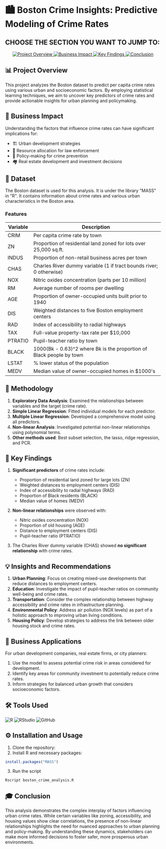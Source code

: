 # 🏙️ Boston Crime Insights: Predictive Modeling of Crime Rates

## CHOOSE THE SECTION YOU WANT TO JUMP TO:

<p align="center">
  <a href="#-project-overview">
    <img src="https://img.shields.io/badge/-Project%20Overview-blue?style=for-the-badge" alt="Project Overview">
  </a>
  <a href="#-business-impact">
    <img src="https://img.shields.io/badge/-Business%20Impact-green?style=for-the-badge" alt="Business Impact">
  </a>
  <a href="#-key-findings">
    <img src="https://img.shields.io/badge/-Key%20Findings-red?style=for-the-badge" alt="Key Findings">
  </a>
  <a href="#-conclusion">
    <img src="https://img.shields.io/badge/-Conclusion-purple?style=for-the-badge" alt="Conclusion">
  </a>
</p>

## 📊 Project Overview

This project analyzes the Boston dataset to predict per capita crime rates using various urban and socioeconomic factors. By employing statistical learning techniques, we aim to uncover key predictors of crime rates and provide actionable insights for urban planning and policymaking.

## 💼 Business Impact

Understanding the factors that influence crime rates can have significant implications for:

- 🏗️ Urban development strategies
- 👮 Resource allocation for law enforcement
- 📜 Policy-making for crime prevention
- 🏘️ Real estate development and investment decisions

## 📂 Dataset

The Boston dataset is used for this analysis. It is under the library "MASS" in "R". It contains information about crime rates and various urban characteristics in the Boston area.

### Features

| Variable | Description |
|----------|-------------|
| CRIM | Per capita crime rate by town |
| ZN | Proportion of residential land zoned for lots over 25,000 sq.ft. |
| INDUS | Proportion of non-retail business acres per town |
| CHAS | Charles River dummy variable (1 if tract bounds river; 0 otherwise) |
| NOX | Nitric oxides concentration (parts per 10 million) |
| RM | Average number of rooms per dwelling |
| AGE | Proportion of owner-occupied units built prior to 1940 |
| DIS | Weighted distances to five Boston employment centers |
| RAD | Index of accessibility to radial highways |
| TAX | Full-value property-tax rate per $10,000 |
| PTRATIO | Pupil-teacher ratio by town |
| BLACK | 1000(Bk - 0.63)^2 where Bk is the proportion of Black people by town |
| LSTAT | % lower status of the population |
| MEDV | Median value of owner-occupied homes in $1000's |

## 🔬 Methodology

1. **Exploratory Data Analysis**: Examined the relationships between variables and the target (crime rate).
2. **Simple Linear Regression**: Fitted individual models for each predictor.
3. **Multiple Linear Regression**: Developed a comprehensive model using all predictors.
4. **Non-linear Analysis**: Investigated potential non-linear relationships using polynomial terms.
5. **Other methods used**: Best subset selection, the lasso, ridge regression, and PCR.

## 🔑 Key Findings

1. **Significant predictors** of crime rates include:
    - Proportion of residential land zoned for large lots (ZN)
    - Weighted distances to employment centers (DIS)
    - Index of accessibility to radial highways (RAD)
    - Proportion of Black residents (BLACK)
    - Median value of homes (MEDV)

2. **Non-linear relationships** were observed with:
    - Nitric oxides concentration (NOX)
    - Proportion of old housing (AGE)
    - Distance to employment centers (DIS)
    - Pupil-teacher ratio (PTRATIO)

3. The Charles River dummy variable (CHAS) showed **no significant relationship** with crime rates.

## 💡 Insights and Recommendations

1. **Urban Planning**: Focus on creating mixed-use developments that reduce distances to employment centers.
2. **Education**: Investigate the impact of pupil-teacher ratios on community well-being and crime rates.
3. **Transportation**: Consider the complex relationship between highway accessibility and crime rates in infrastructure planning.
4. **Environmental Policy**: Address air pollution (NOX levels) as part of a holistic approach to improving urban living conditions.
5. **Housing Policy**: Develop strategies to address the link between older housing stock and crime rates.

## 🚀 Business Applications

For urban development companies, real estate firms, or city planners:

1. Use the model to assess potential crime risk in areas considered for development.
2. Identify key areas for community investment to potentially reduce crime rates.
3. Inform strategies for balanced urban growth that considers socioeconomic factors.

## 🛠️ Tools Used

![R](https://img.shields.io/badge/-R-276DC3?style=for-the-badge&logo=r&logoColor=white)
![RStudio](https://img.shields.io/badge/-RStudio-75AADB?style=for-the-badge&logo=RStudio&logoColor=white)
![GitHub](https://img.shields.io/badge/-GitHub-181717?style=for-the-badge&logo=github&logoColor=white)

## ⚙️ Installation and Usage

1. Clone the repository:
2. Install R and necessary packages:
```R
install.packages("MASS")
```
3. Run the script
```
Rscript boston_crime_analysis.R
```

## 🎓 Conclusion

This analysis demonstrates the complex interplay of factors influencing urban crime rates. While certain variables like zoning, accessibility, and housing values show clear correlations, the presence of non-linear relationships highlights the need for nuanced approaches to urban planning and policy-making. By understanding these dynamics, stakeholders can make more informed decisions to foster safer, more prosperous urban environments.

